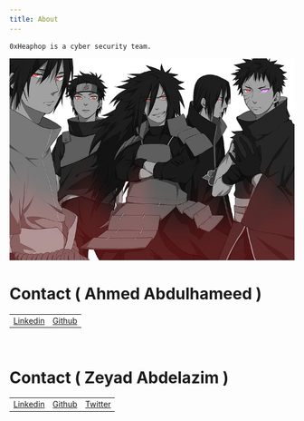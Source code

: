 ```yaml
---
title: About
---
```


    0xHeaphop is a cyber security team.

<center><img src="/assets/img/favicons/team.jpg"></center>

# Contact ( Ahmed Abdulhameed )
 <table>
  <tr>
      <td><a href="https://www.linkedin.com/in/ahmed-abdulhameed-729737158/">Linkedin</a></td>
      <td><a href="https://github.com/hameed74">Github</a></td>
  </tr>
</table> 

<br>

# Contact ( Zeyad Abdelazim )
 <table>
  <tr>
      <td><a href="https://www.linkedin.com/in/zer0verflow/">Linkedin</a></td>
      <td><a href="https://github.com/Zeyad-Azima">Github</a></td>
      <td><a href="https://twitter.com/@AzimaZeyad">Twitter</a></td>
  </tr>
</table>

